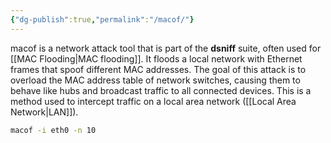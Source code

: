 ```yaml
---
{"dg-publish":true,"permalink":"/macof/"}
---
```



macof is a network attack tool that is part of the **dsniff** suite, often used for [[MAC Flooding\|MAC flooding]]. It floods a local network with Ethernet frames that spoof different MAC addresses. The goal of this attack is to overload the MAC address table of network switches, causing them to behave like hubs and broadcast traffic to all connected devices. This is a method used to intercept traffic on a local area network ([[Local Area Network\|LAN]]).


```bash
macof -i eth0 -n 10
```